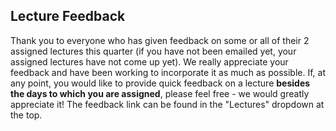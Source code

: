 Lecture Feedback
-
Thank you to everyone who has given feedback on some or all of their 2 assigned lectures this quarter (if you have not been emailed yet, your assigned lectures have not come up yet).  We really appreciate your feedback and have been working to incorporate it as much as possible.  If, at any point, you would like to provide quick feedback on a lecture **besides the days to which you are assigned**, please feel free - we would greatly appreciate it!  The feedback link can be found in the "Lectures" dropdown at the top.